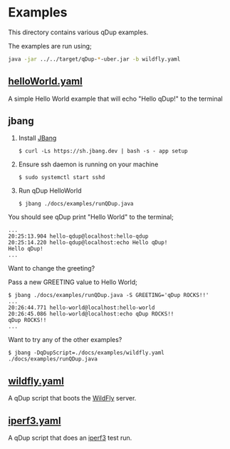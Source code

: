 # Examples

This directory contains various qDup examples.

The examples are run using;

```sh
java -jar ../../target/qDup-*-uber.jar -b wildfly.yaml
```

## [helloWorld.yaml](helloWorld.yaml)

A simple Hello World example that will echo "Hello qDup!" to the terminal

## jbang

1. Install [JBang](https://www.jbang.dev/])
    ```shell script
    $ curl -Ls https://sh.jbang.dev | bash -s - app setup
    ```
2. Ensure ssh daemon is running on your machine
    ```shell script
    $ sudo systemctl start sshd
    ```
3. Run qDup HelloWorld
    ```shell script
    $ jbang ./docs/examples/runQDup.java
    ```
You should see qDup print "Hello World" to the terminal;

```shell script
...
20:25:13.904 hello-qdup@localhost:hello-qdup
20:25:14.220 hello-qdup@localhost:echo Hello qDup!
Hello qDup!
...
```

Want to change the greeting?

Pass a new GREETING value to Hello World;

```shell script
$ jbang ./docs/examples/runQDup.java -S GREETING='qDup ROCKS!!'
...
20:26:44.771 hello-world@localhost:hello-world
20:26:45.086 hello-world@localhost:echo qDup ROCKS!!
qDup ROCKS!!
...
```

Want to try any of the other examples?
```shell script
$ jbang -DqDupScript=./docs/examples/wildfly.yaml ./docs/examples/runQDup.java
```

## [wildfly.yaml](wildfly.yaml)

A qDup script that boots the [WildFly](https://www.wildfly.org/) server.

## [iperf3.yaml](iperf3.yaml)

A qDup script that does an [iperf3](https://iperf.fr/) test run.
